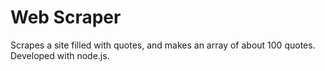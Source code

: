 # Web Scraper
Scrapes a site filled with quotes, and makes an array of about 100 quotes. Developed with node.js.
